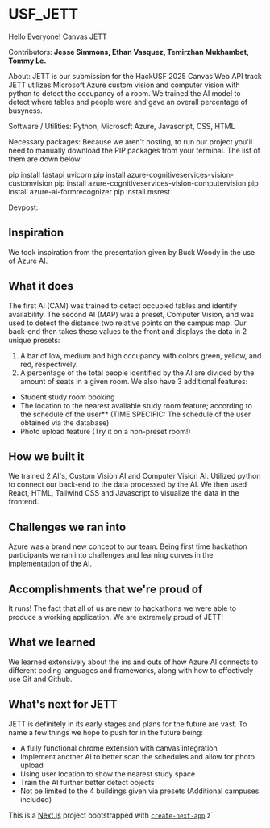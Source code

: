 # USF_JETT
Hello Everyone!
Canvas JETT

Contributors: **Jesse Simmons, Ethan Vasquez, Temirzhan Mukhambet, Tommy Le.**

About:
JETT is our submission for the HackUSF 2025 Canvas Web API track
JETT utilizes Microsoft Azure custom vision and computer vision with python to detect the occupancy of a room.
We trained the AI model to detect where tables and people were and gave an overall percentage of busyness.


Software / Utilities:
Python, Microsoft Azure, Javascript, CSS, HTML

Necessary packages:
Because we aren't hosting, to run our project you'll need to manually download the PIP packages from your terminal. The list of them are down below:

pip install fastapi uvicorn
pip install azure-cognitiveservices-vision-customvision
pip install azure-cognitiveservices-vision-computervision
pip install azure-ai-formrecognizer
pip install msrest

Devpost:
## Inspiration
We took inspiration from the presentation given by Buck Woody in the use of Azure AI.

## What it does
The first AI (CAM) was trained to detect occupied tables and identify availability.
The second AI (MAP) was a preset, Computer Vision, and was used to detect the distance two relative points on the campus map.
Our back-end then takes these values to the front and displays the data in 2 unique presets:
1. A bar of low, medium and high occupancy with colors green, yellow, and red, respectively.
2. A percentage of the total people identified by the AI are divided by the amount of seats in a given room.
We also have 3 additional features:
- Student study room booking
- The location to the nearest available study room feature; according to the schedule of the user**
(TIME SPECIFIC: The schedule of the user obtained via the database)
- Photo upload feature (Try it on a non-preset room!)

## How we built it
We trained 2 AI's, Custom Vision AI and Computer Vision AI. Utilized python to connect our back-end to the data processed by the AI. We then used React, HTML, Tailwind CSS and Javascript to visualize the data in the frontend.

## Challenges we ran into
Azure was a brand new concept to our team. Being first time hackathon participants we ran into challenges and learning curves in the implementation of the AI.
## Accomplishments that we're proud of
It runs! The fact that all of us are new to hackathons we were able to produce a working application. We are extremely proud of JETT!
## What we learned
We learned extensively about the ins and outs of how Azure AI connects to different coding languages and frameworks, along with how to effectively use Git and Github.
## What's next for JETT
JETT is definitely in its early stages and plans for the future are vast. To name a few things we hope to push for in the future being:
- A fully functional chrome extension with canvas integration
- Implement another AI to better scan the schedules and allow for photo upload
- Using user location to show the nearest study space
- Train the AI further better detect objects
- Not be limited to the 4 buildings given via presets (Additional campuses included)

This is a [Next.js](https://nextjs.org) project bootstrapped with [`create-next-app`](https://github.com/vercel/next.js/tree/canary/packages/create-next-app).z`
